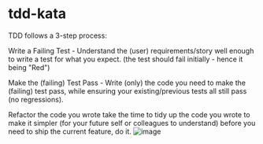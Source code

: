 # tdd-kata
TDD follows a 3-step process:

Write a Failing Test - Understand the (user) requirements/story well enough to write a test for what you expect. (the test should fail initially - hence it being "Red")

Make the (failing) Test Pass - Write (only) the code you need to make the (failing) test pass, while ensuring your existing/previous tests all still pass (no regressions).

Refactor the code you wrote take the time to tidy up the code you wrote to make it simpler (for your future self or colleagues to understand) before you need to ship the current feature, do it.
![image](https://github.com/achhibi/tdd-kata/assets/21220829/c9e13526-8a5d-4e78-88ab-b4c19af05b5e)
